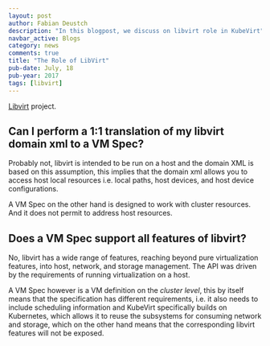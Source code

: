 ```yaml
---
layout: post
author: Fabian Deustch
description: "In this blogpost, we discuss on libvirt role in KubeVirt"
navbar_active: Blogs
category: news
comments: true
title: "The Role of LibVirt"
pub-date: July, 18
pub-year: 2017
tags: [libvirt]
---
```


[Libvirt](https://libvirt.org) project.

## Can I perform a 1:1 translation of my libvirt domain xml to a VM Spec?

Probably not, libvirt is intended to be run on a host and the domain XML is
based on this assumption, this implies that the domain xml allows you to access
host local resources i.e. local paths, host devices, and host device
configurations.

A VM Spec on the other hand is designed to work with cluster resources. And it
does not permit to address host resources.

## Does a VM Spec support all features of libvirt?

No, libvirt has a wide range of features, reaching beyond pure virtualization
features, into host, network, and storage management. The API was driven by the
requirements of running virtualization on a host.

A VM Spec however is a VM definition on the _cluster level_, this by itself
means that the specification has different requirements, i.e. it also needs to
include scheduling information and KubeVirt specifically builds on Kubernetes, which allows it to reuse the
subsystems for consuming network and storage, which on the other hand means
that the corresponding libvirt features will not be exposed.
